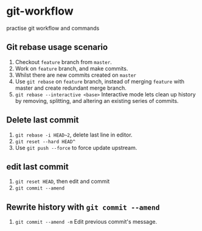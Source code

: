 # git-workflow
practise git workflow and commands

## Git rebase usage scenario
1. Checkout `feature` branch from `master`.
2. Work on `feature` branch, and make commits.
3. Whilst there are new commits created on `master`
4. Use `git rebase` on `feature` branch, instead of merging `feature` with master and create redundant merge branch.
5. `git rebase --interactive <base>` Interactive mode lets clean up history by removing, splitting, and altering an existing series of commits.

## Delete last commit
1. `git rebase -i HEAD~2`, delete last line in editor.
2. `git reset --hard HEAD^`
3. Use `git push --force` to force update upstream.

## edit last commit
1. `git reset HEAD`, then edit and commit 
2. `git commit --amend`

## Rewrite history with `git commit --amend`
1. `git commit --amend -m` Edit previous commit's message.
